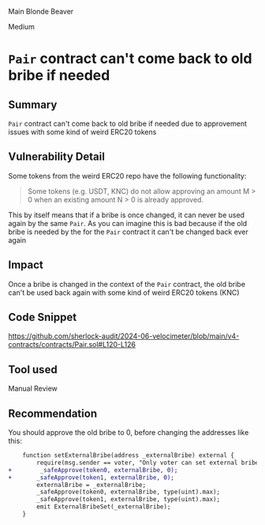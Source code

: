 Main Blonde Beaver

Medium

# `Pair` contract can't come back to old bribe if needed

## Summary
`Pair` contract can't come back to old bribe if needed due to approvement issues with some kind of weird ERC20 tokens
## Vulnerability Detail
Some tokens from the weird ERC20 repo have the following functionality:
>Some tokens (e.g. USDT, KNC) do not allow approving an amount M > 0 when an existing amount N > 0 is already approved. 

This by itself means that if a bribe is once changed, it can never be used again by the same `Pair`. As you can imagine this is bad because if the old bribe is needed by the for the `Pair` contract it can't be changed back ever again 
## Impact
Once a bribe is changed in the context of the `Pair` contract, the old bribe can't be used back again with some kind of weird ERC20 tokens (KNC)

## Code Snippet
https://github.com/sherlock-audit/2024-06-velocimeter/blob/main/v4-contracts/contracts/Pair.sol#L120-L126
## Tool used

Manual Review

## Recommendation
You should approve the old bribe to 0, before changing the addresses like this:
```diff
    function setExternalBribe(address _externalBribe) external {
        require(msg.sender == voter, "Only voter can set external bribe");
+        _safeApprove(token0, externalBribe, 0);
+       _safeApprove(token1, externalBribe, 0);
        externalBribe = _externalBribe;
        _safeApprove(token0, externalBribe, type(uint).max);
        _safeApprove(token1, externalBribe, type(uint).max);
        emit ExternalBribeSet(_externalBribe);
    }
```
